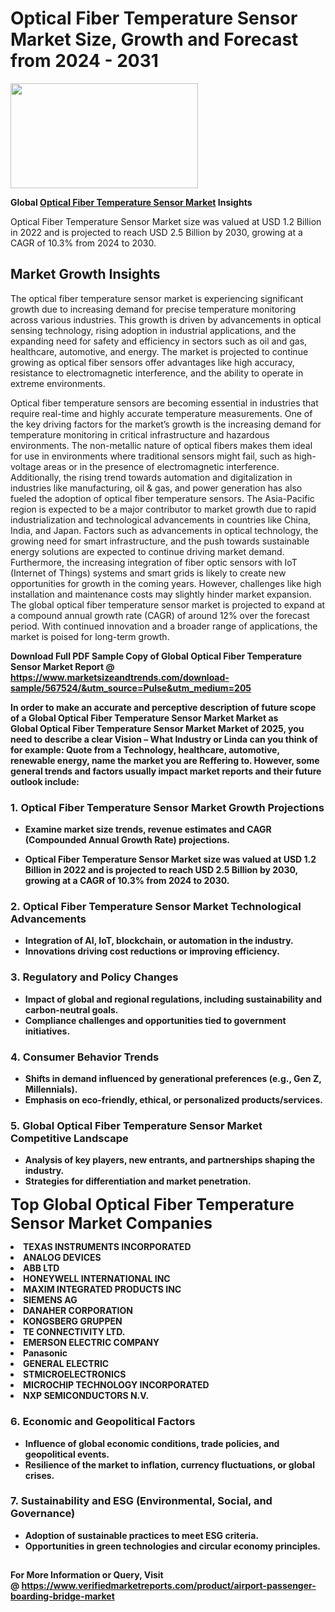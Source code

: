 <H1>Optical Fiber Temperature Sensor Market Size, Growth and Forecast from 2024 - 2031</H1><img class="aligncenter size-medium wp-image-584254" src="https://thirdeyenews.in/wp-content/uploads/2024/09/Global-Market-Research-300x168.jpeg" alt="" width="300" height="168" /><p><strong>Global&nbsp;<a href="https://www.marketsizeandtrends.com/download-sample/567524/&amp;utm_source=Pulse&amp;utm_medium=205">Optical Fiber Temperature Sensor Market</a> Insights</strong></p><p>Optical Fiber Temperature Sensor Market size was valued at USD 1.2 Billion in 2022 and is projected to reach USD 2.5 Billion by 2030, growing at a CAGR of 10.3% from 2024 to 2030.</p><p><h2>Market Growth Insights</h2> <p>The optical fiber temperature sensor market is experiencing significant growth due to increasing demand for precise temperature monitoring across various industries. This growth is driven by advancements in optical sensing technology, rising adoption in industrial applications, and the expanding need for safety and efficiency in sectors such as oil and gas, healthcare, automotive, and energy. The market is projected to continue growing as optical fiber sensors offer advantages like high accuracy, resistance to electromagnetic interference, and the ability to operate in extreme environments.</p> <p><strong></strong></p> <p>Optical fiber temperature sensors are becoming essential in industries that require real-time and highly accurate temperature measurements. One of the key driving factors for the market’s growth is the increasing demand for temperature monitoring in critical infrastructure and hazardous environments. The non-metallic nature of optical fibers makes them ideal for use in environments where traditional sensors might fail, such as high-voltage areas or in the presence of electromagnetic interference. Additionally, the rising trend towards automation and digitalization in industries like manufacturing, oil & gas, and power generation has also fueled the adoption of optical fiber temperature sensors. The Asia-Pacific region is expected to be a major contributor to market growth due to rapid industrialization and technological advancements in countries like China, India, and Japan. Factors such as advancements in optical technology, the growing need for smart infrastructure, and the push towards sustainable energy solutions are expected to continue driving market demand. Furthermore, the increasing integration of fiber optic sensors with IoT (Internet of Things) systems and smart grids is likely to create new opportunities for growth in the coming years. However, challenges like high installation and maintenance costs may slightly hinder market expansion. The global optical fiber temperature sensor market is projected to expand at a compound annual growth rate (CAGR) of around 12% over the forecast period. With continued innovation and a broader range of applications, the market is poised for long-term growth. <p><strong></p><p><span class=""><strong>Download Full PDF Sample Copy of Global Optical Fiber Temperature Sensor Market Report</strong> @ <a href="https://www.marketsizeandtrends.com/download-sample/567524/&amp;utm_source=Pulse&amp;utm_medium=205" target="_blank">https://www.marketsizeandtrends.com/download-sample/567524/&amp;utm_source=Pulse&amp;utm_medium=205</a></span></p><p>In order to make an accurate and perceptive description of future scope of a Global&nbsp;Optical Fiber Temperature Sensor Market Market as Global&nbsp;Optical Fiber Temperature Sensor Market Market of 2025, you need to describe a clear Vision &ndash; What Industry or Linda can you think of for example: Quote from a Technology, healthcare, automotive, renewable energy, name the market you are Reffering to. However, some general trends and factors usually impact market reports and their future outlook include:</p><h3>1.&nbsp;<strong>Optical Fiber Temperature Sensor Market Growth Projections</strong></h3><ul><li>Examine market size trends, revenue estimates and CAGR (Compounded Annual Growth Rate) projections.</li><li><p>Optical Fiber Temperature Sensor Market size was valued at USD 1.2 Billion in 2022 and is projected to reach USD 2.5 Billion by 2030, growing at a CAGR of 10.3% from 2024 to 2030.</p></li></ul><h3>2.&nbsp;<strong>Optical Fiber Temperature Sensor Market Technological Advancements</strong></h3><ul><li>Integration of AI, IoT, blockchain, or automation in the industry.</li><li>Innovations driving cost reductions or improving efficiency.</li></ul><h3>3.&nbsp;<strong>Regulatory and Policy Changes</strong></h3><ul><li>Impact of global and regional regulations, including sustainability and carbon-neutral goals.</li><li>Compliance challenges and opportunities tied to government initiatives.</li></ul><h3>4.&nbsp;<strong>Consumer Behavior Trends</strong></h3><ul><li>Shifts in demand influenced by generational preferences (e.g., Gen Z, Millennials).</li><li>Emphasis on eco-friendly, ethical, or personalized products/services.</li></ul><h3>5.&nbsp;<strong>Global Optical Fiber Temperature Sensor Market Competitive Landscape</strong></h3><ul><li>Analysis of key players, new entrants, and partnerships shaping the industry.</li><li>Strategies for differentiation and market penetration.</li></ul><p data-pm-slice="1 1 []"><span style="color: inherit; font-family: inherit; font-size: 25px;">Top Global Optical Fiber Temperature Sensor Market Companies</span></p><div class="" data-test-id=""><p><li>TEXAS INSTRUMENTS INCORPORATED</li><li> ANALOG DEVICES</li><li> ABB LTD</li><li> HONEYWELL INTERNATIONAL INC</li><li> MAXIM INTEGRATED PRODUCTS INC</li><li> SIEMENS AG</li><li> DANAHER CORPORATION</li><li> KONGSBERG GRUPPEN</li><li> TE CONNECTIVITY LTD.</li><li> EMERSON ELECTRIC COMPANY</li><li> Panasonic</li><li> GENERAL ELECTRIC</li><li> STMICROELECTRONICS</li><li> MICROCHIP TECHNOLOGY INCORPORATED</li><li> NXP SEMICONDUCTORS N.V.</li></p></div><h3>6.&nbsp;<strong>Economic and Geopolitical Factors</strong></h3><ul><li>Influence of global economic conditions, trade policies, and geopolitical events.</li><li>Resilience of the market to inflation, currency fluctuations, or global crises.</li></ul><h3>7.&nbsp;<strong>Sustainability and ESG (Environmental, Social, and Governance)</strong></h3><ul><li>Adoption of sustainable practices to meet ESG criteria.</li><li>Opportunities in green technologies and circular economy principles.</li></ul><h2><strong style="font-size: 14px;">For More Information or Query, Visit @&nbsp;</strong><a style="background-color: #ffffff; font-size: 14px;" href="https://www.marketsizeandtrends.com/report/optical-fiber-temperature-sensor-market/" target="_blank">https://www.verifiedmarketreports.com/product/airport-passenger-boarding-bridge-market</a></h2>
